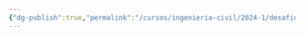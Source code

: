 ```yaml
---
{"dg-publish":true,"permalink":"/cursos/ingenieria-civil/2024-1/desafios-de-la-ingenieria/0-1-tareas/t4/t4/"}
---
```


